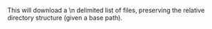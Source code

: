 This will download a \n delimited list of files, preserving the relative directory structure (given a base path).